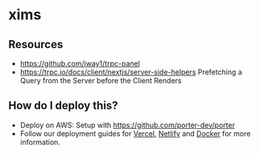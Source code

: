 # xims


## Resources
- <https://github.com/iway1/trpc-panel>
- <https://trpc.io/docs/client/nextjs/server-side-helpers> Prefetching a Query from the Server before the Client Renders

## How do I deploy this?

- Deploy on AWS: Setup with <https://github.com/porter-dev/porter>
- Follow our deployment guides for [Vercel](https://create.t3.gg/en/deployment/vercel), [Netlify](https://create.t3.gg/en/deployment/netlify) and [Docker](https://create.t3.gg/en/deployment/docker) for more information.

